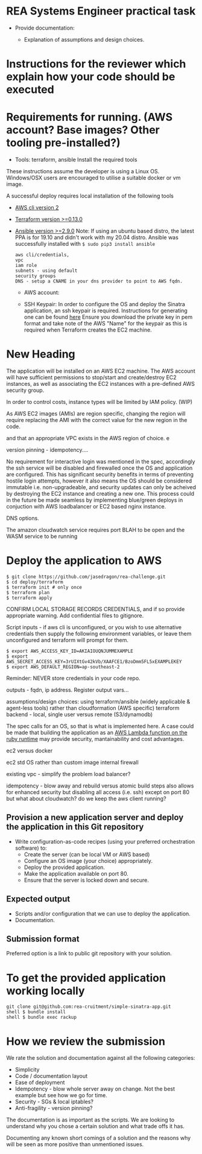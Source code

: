 REA Systems Engineer practical task
===================================

- Provide documentation:
 
  - Explanation of assumptions and design choices.

Instructions for the reviewer which explain how your code should be executed
============


Requirements for running. (AWS account? Base images? Other tooling pre-installed?)
============

  - Tools:
      terraform, ansible
      Install the required tools 

These instructions assume the developer is using a Linux OS. 
Windows/OSX users are encouraged to utilise a suitable docker or vm image.

A successful deploy requires local installation of the following tools
- [AWS cli version 2](https://docs.aws.amazon.com/cli/latest/userguide/install-cliv2-linux.html)
- [Terraform version >=0.13.0](https://www.terraform.io/downloads.html)
- [Ansible version >=2.9.0](https://docs.ansible.com/ansible/latest/installation_guide/intro_installation.html)
  Note: If using an ubuntu based distro, the latest PPA is for 19.10 and didn't work with my 20.04 distro. Ansible was successfully installed with `$ sudo pip3 install ansible`






      aws cli/credentials, 
      vpc
      iam role
      subnets - using default
      security groups
      DNS - setup a CNAME in your dns provider to point to AWS fqdn.

  - AWS account:

  - SSH Keypair: 
      In order to configure the OS and deploy the Sinatra application, an ssh keypair is required. Instructions for generating one can be found [here](https://docs.aws.amazon.com/AWSEC2/latest/UserGuide/ec2-key-pairs.html#new-console) Ensure you download the private key in pem format and take note of the AWS "Name" for the keypair as this is required when Terraform creates the EC2 machine. 

New Heading
===========
The application will be installed on an AWS EC2 machine. The AWS account will have sufficient permissions to stop/start and create/destroy EC2 instances, as well as associating the EC2 instances with a pre-defined AWS security group. 

In order to control costs, instance types will be limited by IAM policy. (WIP)

As AWS EC2 images (AMIs) are region specific, changing the region will require replacing the AMI with the correct value for the new region in the code.


 
and that an appropriate VPC exists in the AWS region of choice. e 

version pinning - idempotency....

No requirement for interactive login was mentioned in the spec, accordingly the ssh service will be disabled and firewalled once the OS and application are configured. This has significant security benefits in terms of preventing hostile login attempts, however it also means the OS should be considered immutable i.e. non-upgradeable, and security updates can only be acheived by destroying the EC2 instance and creating a new one. This process could in the future be made seamless by implementing blue/green deploys in conjuction with AWS loadbalancer or EC2 based nginx instance. 

DNS options.

The amazon cloudwatch service requires port BLAH to be open and the WASM service to be running


Deploy the application to AWS
=============================
```shell 
$ git clone https://github.com/jasedragon/rea-challenge.git
$ cd deploy/terraform
$ terraform init # only once
$ terraform plan
$ terraform apply
```
CONFIRM LOCAL STORAGE RECORDS CREDENTIALS, and if so provide appropriate warning. Add confidential files to gitignore.

Script 
inputs - if aws cli is unconfigured, or you wish to use alternative credentials then supply the following environment variables, or leave them unconfigured and terraform will prompt for them. 
```shell 
$ export AWS_ACCESS_KEY_ID=AKIAIOUQNJUMMEXAMPLE
$ export AWS_SECRET_ACCESS_KEY=3rUIXtGv42kVb/XAAFCE1/BzoDmm5FL5xEXAMPLEKEY
$ export AWS_DEFAULT_REGION=ap-southeast-2
```

Reminder: NEVER store credentials in your code repo.

outputs - fqdn, ip address. Register output vars...



assumptions/design choices:
using terraform/ansible (widely applicable & agent-less tools) rather than cloudformation (AWS specific)
terraform backend - local, single user versus remote (S3/dynamodb)

The spec calls for an OS, so that is what is implemented here. A case could be made that building the application as an [AWS Lambda function on the ruby runtime](https://docs.aws.amazon.com/lambda/latest/dg/lambda-ruby.html) may provide security, mantainability and cost advantages.

ec2 versus docker 

ec2 std OS rather than custom image
internal firewall


existing vpc - simplify the problem
load balancer?

idempotency - blow away and rebuild versus atomic build steps
also allows for enhanced security but disabling all access (i.e. ssh) except on port 80
but what about cloudwatch? do we keep the aws client running?


Provision a new application server and deploy the application in this Git repository
------------------------------------------------------------------------------------
- Write configuration-as-code recipes (using your preferred orchestration software) to:
  - Create the server (can be local VM or AWS based)
  - Configure an OS image (your choice) appropriately.
  - Deploy the provided application.
  - Make the application available on port 80.
  - Ensure that the server is locked down and secure.


Expected output
---------------
- Scripts and/or configuration that we can use to deploy the application.
- Documentation.

Submission format
-----------------
Preferred option is a link to public git repository with your solution. 

To get the provided application working locally
===============================================

    git clone git@github.com:rea-cruitment/simple-sinatra-app.git
    shell $ bundle install
    shell $ bundle exec rackup


How we review the submission
============================
We rate the solution and documentation against all the following categories:

- Simplicity
- Code / documentation layout
- Ease of deployment
- Idempotency - blow whole server away on change. Not the best example but see how we go for time.
- Security - SGs & local iptables?
- Anti-fragility - version pinning?

The documentation is as important as the scripts. We are looking to understand why you chose a certain solution and what trade offs it has.

Documenting any known short comings of a solution and the reasons why will be seen as more positive than unmentioned issues. 



